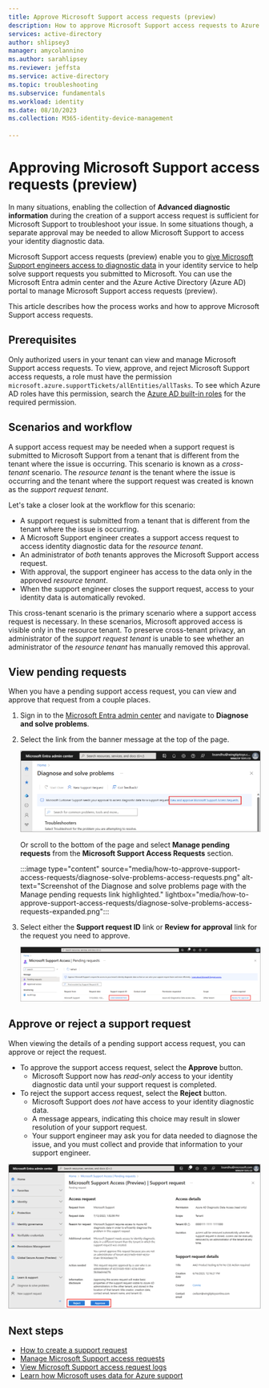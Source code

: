 ```yaml
---
title: Approve Microsoft Support access requests (preview)
description: How to approve Microsoft Support access requests to Azure Active Directory identity data
services: active-directory
author: shlipsey3
manager: amycolannino
ms.author: sarahlipsey
ms.reviewer: jeffsta
ms.service: active-directory
ms.topic: troubleshooting
ms.subservice: fundamentals
ms.workload: identity
ms.date: 08/10/2023
ms.collection: M365-identity-device-management

---
```

# Approving Microsoft Support access requests (preview)

In many situations, enabling the collection of **Advanced diagnostic information** during the creation of a support access request is sufficient for Microsoft Support to troubleshoot your issue. In some situations though, a separate approval may be needed to allow Microsoft Support to access your identity diagnostic data.

Microsoft Support access requests (preview) enable you to [give Microsoft Support engineers access to diagnostic data](concept-support-access-requests.md) in your identity service to help solve support requests you submitted to Microsoft. You can use the Microsoft Entra admin center and the Azure Active Directory (Azure AD) portal to manage Microsoft Support access requests (preview).

This article describes how the process works and how to approve Microsoft Support access requests.

## Prerequisites

Only authorized users in your tenant can view and manage Microsoft Support access requests. To view, approve, and reject Microsoft Support access requests, a role must have the permission `microsoft.azure.supportTickets/allEntities/allTasks`. To see which Azure AD roles have this permission, search the [Azure AD built-in roles](../roles/permissions-reference.md) for the required permission.

## Scenarios and workflow

A support access request may be needed when a support request is submitted to Microsoft Support from a tenant that is different from the tenant where the issue is occurring. This scenario is known as a *cross-tenant* scenario. The *resource tenant* is the tenant where the issue is occurring and the tenant where the support request was created is known as the *support request tenant*.

Let's take a closer look at the workflow for this scenario:

- A support request is submitted from a tenant that is different from the tenant where the issue is occurring. 
- A Microsoft Support engineer creates a support access request to access identity diagnostic data for the *resource tenant*.
- An administrator of *both* tenants approves the Microsoft Support access request.
- With approval, the support engineer has access to the data only in the approved *resource tenant*. 
- When the support engineer closes the support request, access to your identity data is automatically revoked.

This cross-tenant scenario is the primary scenario where a support access request is necessary. In these scenarios, Microsoft approved access is visible only in the resource tenant. To preserve cross-tenant privacy, an administrator of the *support request tenant* is unable to see whether an administrator of the *resource tenant* has manually removed this approval. 

## View pending requests

When you have a pending support access request, you can view and approve that request from a couple places.

1. Sign in to the [Microsoft Entra admin center](https://entra.microsoft.com/) and navigate to **Diagnose and solve problems**.

1. Select the link from the banner message at the top of the page.

    ![Screenshot of the Diagnose and solve problems page with the banner notification highlighted.](media/how-to-approve-support-access-requests/diagnose-solve-problems-banner.png)

    Or scroll to the bottom of the page and select **Manage pending requests** from the **Microsoft Support Access Requests** section.

    :::image type="content" source="media/how-to-approve-support-access-requests/diagnose-solve-problems-access-requests.png" alt-text="Screenshot of the Diagnose and solve problems page with the Manage pending requests link highlighted." lightbox="media/how-to-approve-support-access-requests/diagnose-solve-problems-access-requests-expanded.png":::

1. Select either the **Support request ID** link or **Review for approval** link for the request you need to approve.

    ![Screenshot of the pending request with links to view details highlighted.](media/how-to-approve-support-access-requests/pending-request-view-details-links.png)

## Approve or reject a support request

When viewing the details of a pending support access request, you can approve or reject the request.

- To approve the support access request, select the **Approve** button.
    - Microsoft Support now has *read-only* access to your identity diagnostic data until your support request is completed.
- To reject the support access request, select the **Reject** button.
    - Microsoft Support does *not* have access to your identity diagnostic data.
    - A message appears, indicating this choice may result in slower resolution of your support request.
    - Your support engineer may ask you for data needed to diagnose the issue, and you must collect and provide that information to your support engineer. 

![Screenshot of the Support Access requests details page with the Reject and Approve buttons highlighted.](media/how-to-approve-support-access-requests/pending-request-details.png)

## Next steps

- [How to create a support request](how-to-get-support.md)
- [Manage Microsoft Support access requests](how-to-manage-support-access-requests.md)
- [View Microsoft Support access request logs](how-to-view-support-access-request-logs.md)
- [Learn how Microsoft uses data for Azure support](https://azure.microsoft.com/support/legal/support-diagnostic-information-collection/)
